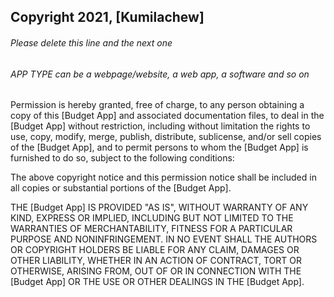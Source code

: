## Copyright 2021, [Kumilachew]

###### Please delete this line and the next one

###### APP TYPE can be a webpage/website, a web app, a software and so on

Permission is hereby granted, free of charge, to any person obtaining a copy of this [Budget App] and associated documentation files, to deal in the [Budget App] without restriction, including without limitation the rights to use, copy, modify, merge, publish, distribute, sublicense, and/or sell copies of the [Budget App], and to permit persons to whom the [Budget App] is furnished to do so, subject to the following conditions:

The above copyright notice and this permission notice shall be included in all copies or substantial portions of the [Budget App].

THE [Budget App] IS PROVIDED "AS IS", WITHOUT WARRANTY OF ANY KIND, EXPRESS OR IMPLIED, INCLUDING BUT NOT LIMITED TO THE WARRANTIES OF MERCHANTABILITY, FITNESS FOR A PARTICULAR PURPOSE AND NONINFRINGEMENT. IN NO EVENT SHALL THE AUTHORS OR COPYRIGHT HOLDERS BE LIABLE FOR ANY CLAIM, DAMAGES OR OTHER LIABILITY, WHETHER IN AN ACTION OF CONTRACT, TORT OR OTHERWISE, ARISING FROM, OUT OF OR IN CONNECTION WITH THE [Budget App] OR THE USE OR OTHER DEALINGS IN THE [Budget App].
